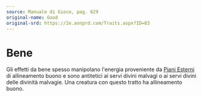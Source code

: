 ```yaml
---
source: Manuale di Gioco, pag. 629
original-name: Good
original-srd: https://2e.aonprd.com/Traits.aspx?ID=83
---
```


# Bene

Gli effetti da bene spesso manipolano l'energia proveniente da
[Piani Esterni](/piani/piani-esterni) di allineamento buono e sono antitetici ai
servi divini malvagi o ai servi divini delle divinità malvagie. Una creatura con
questo tratto ha allineamento buono.
